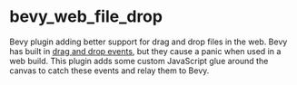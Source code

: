 # bevy_web_file_drop
Bevy plugin adding better support for drag and drop files in the web.
Bevy has built in [drag and drop events](https://docs.rs/bevy/latest/bevy/prelude/enum.FileDragAndDrop.html), but they cause a panic when used in a web build.
This plugin adds some custom JavaScript glue around the canvas to catch these events and relay them to Bevy.
